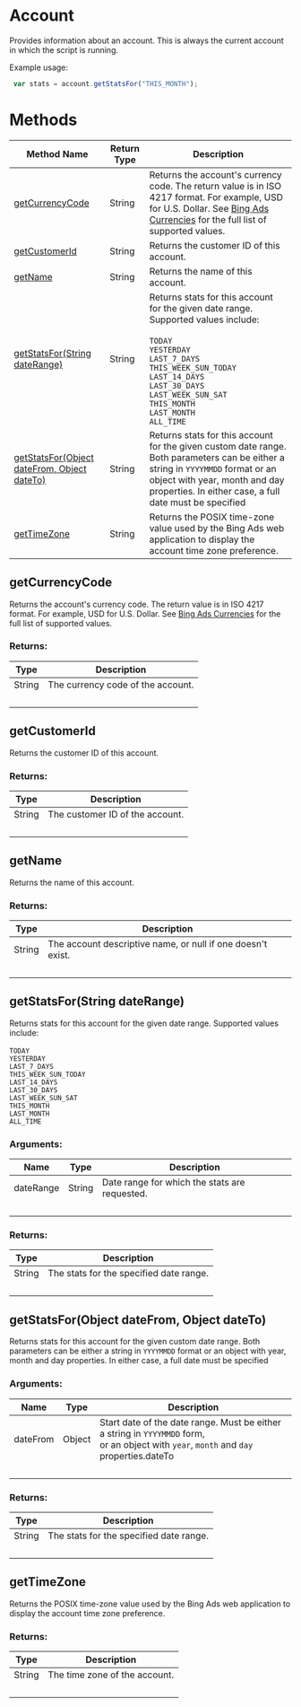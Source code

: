 # Account
Provides information about an account. This is always the current account in which the script is running.

Example usage:
```javascript
 var stats = account.getStatsFor("THIS_MONTH");
```

# Methods
|Method Name|Return Type|Description|
|-|-|-
[getCurrencyCode](#getcurrencycode)|String|Returns the account's currency code. The return value is in ISO 4217 format. For example, USD for U.S. Dollar. See [Bing Ads Currencies](https://docs.microsoft.com/en-us/bingads/guides/currencies) for the full list of supported values. <br />
[getCustomerId](#getcustomerid)|String|Returns the customer ID of this account.
[getName](#getname)|String|Returns the name of this account.
[getStatsFor(String dateRange)](#getstatsfor~string-daterange~)|String|Returns stats for this account for the given date range.<br />Supported values include:<br /><br /> `TODAY`<br />`YESTERDAY`<br />`LAST_7_DAYS`<br />`THIS_WEEK_SUN_TODAY`<br />`LAST_14_DAYS`<br />`LAST_30_DAYS`<br />`LAST_WEEK_SUN_SAT`<br />`THIS_MONTH`<br />`LAST_MONTH`<br />`ALL_TIME`<br />
[getStatsFor(Object dateFrom, Object dateTo)](#getstatsfor~object-datefrom_-object-dateto~)|String|Returns stats for this account for the given custom date range. Both parameters can be either a  string in `YYYYMMDD` format or an object with year, month and day properties. In either case, a full date must be specified<br />
[getTimeZone](#gettimezone)|String|Returns the POSIX time-zone value used by the Bing Ads web application to display the account time zone preference. <br />

## <a name="getcurrencycode"></a>getCurrencyCode
Returns the account's currency code. The return value is in ISO 4217 format. For example, USD for U.S. Dollar. See [Bing Ads Currencies](https://docs.microsoft.com/en-us/bingads/guides/currencies) for the full list of supported values. 

### Returns:
|Type|Description|
|-|-
String|The currency code of the account.
&nbsp;|&nbsp;

## <a name="getcustomerid"></a>getCustomerId
Returns the customer ID of this account.
### Returns:
|Type|Description|
|-|-
String|The customer ID of the account.
&nbsp;|&nbsp;

## <a name="getname"></a>getName
Returns the name of this account.
### Returns:
|Type|Description|
|-|-
String|The account descriptive name, or null if one doesn't exist.
&nbsp;|&nbsp;

## <a name="getstatsfor~string-daterange~"></a>getStatsFor(String dateRange)
Returns stats for this account for the given date range.
Supported values include:<br /><br /> `TODAY`<br />`YESTERDAY`<br />`LAST_7_DAYS`<br />`THIS_WEEK_SUN_TODAY`<br />`LAST_14_DAYS`<br />`LAST_30_DAYS`<br />`LAST_WEEK_SUN_SAT`<br />`THIS_MONTH`<br />`LAST_MONTH`<br />`ALL_TIME`<br />

### Arguments:
|Name|Type|Description|
|-|-|-
dateRange|String|Date range for which the stats are requested.
&nbsp;|&nbsp;|&nbsp;

### Returns:
|Type|Description|
|-|-
String|The stats for the specified date range.
&nbsp;|&nbsp;

## <a name="getstatsfor~object-datefrom_-object-dateto~"></a>getStatsFor(Object dateFrom, Object dateTo)
Returns stats for this account for the given custom date range. Both parameters can be either a  string in `YYYYMMDD` format or an object with year, month and day properties. In either case, a full date must be specified

### Arguments:
|Name|Type|Description|
|-|-|-
dateFrom|Object|Start date of the date range. Must be either a string in <code>YYYYMMDD</code> form,<br />                 or an object with <code>year</code>, <code>month</code> and <code>day</code> properties.dateTo|Object|End date of the date range. Must be either a string in <code>YYYYMMDD</code> form,<br />                 or an object with <code>year</code>, <code>month</code> and <code>day</code> properties.
&nbsp;|&nbsp;|&nbsp;

### Returns:
|Type|Description|
|-|-
String|The stats for the specified date range.
&nbsp;|&nbsp;

## <a name="gettimezone"></a>getTimeZone
Returns the POSIX time-zone value used by the Bing Ads web application to display the account time zone preference. 

### Returns:
|Type|Description|
|-|-
String|The time zone of the account.
&nbsp;|&nbsp;


